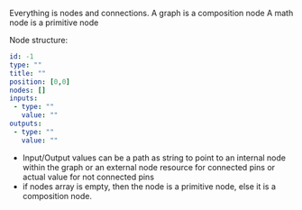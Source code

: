 Everything is nodes and connections.
A graph is a composition node
A math node is a primitive node

Node structure:
```yaml
id: -1
type: "" 
title: ""
position: [0,0]
nodes: []
inputs:
 - type: ""
   value: "" 
outputs: 
 - type: ""
   value: ""
```
- Input/Output values can be a path as string to point to an internal node within the graph or an external node resource for connected pins or actual value for not connected pins
- if nodes array is empty, then the node is a primitive node, else it is a composition node.
